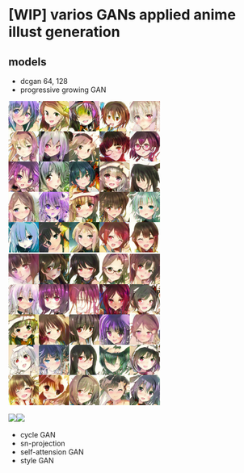 # [WIP] varios GANs applied anime illust generation

## models
- dcgan 64, 128
- progressive growing GAN

<img src='./assets/progressive/256x256-stabilize-299999-G_random_2.png' width=300><img src='./assets/progressive/256x256-stabilize-299999-G_random_5.png' width=300>

<img src='./assets/progressive/256x256-stabilize-299999-G_morphing_2.gif' width=300><img src='./assets/progressive/256x256-stabilize-299999-G_morphing_6.gif' width=300>

- cycle GAN
- sn-projection
- self-attension GAN
- style GAN
